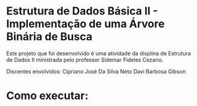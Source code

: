 # Estrutura de Dados Básica II - Implementação de uma Árvore Binária de Busca

Este projeto que foi desenvolvido é uma atividade da displina de Estrutura de Dados II ministrada pelo professor Sidemar Fideles Cezario.

Discentes envolvidos:
Cipriano José Da Silva Neto
Davi Barbosa Gibson

# Como executar:
